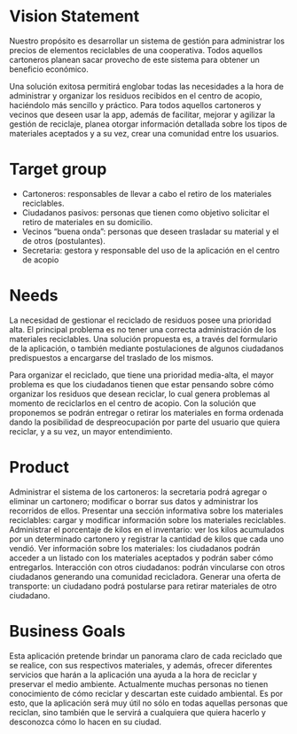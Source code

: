 # Vision Statement
Nuestro propósito es desarrollar un sistema de gestión para administrar los precios de elementos reciclables de una cooperativa. Todos aquellos cartoneros planean sacar provecho de este sistema para obtener un beneficio económico.

Una solución exitosa permitirá englobar todas las necesidades a la hora de administrar y organizar los residuos recibidos en el centro de acopio, haciéndolo más sencillo y práctico. Para todos aquellos cartoneros y vecinos que deseen usar la app, además de facilitar, mejorar y agilizar la gestión de reciclaje, planea otorgar información detallada sobre los tipos de materiales aceptados y a su vez, crear una comunidad entre los usuarios.
# Target group
* Cartoneros: responsables de llevar a cabo el retiro de los materiales reciclables.
* Ciudadanos pasivos: personas que tienen como objetivo solicitar el retiro de materiales en su domicilio.
* Vecinos “buena onda”: personas que deseen trasladar su material y el de otros (postulantes).
* Secretaria: gestora y responsable del uso de la aplicación en el centro de acopio

# Needs
La necesidad de gestionar el reciclado de residuos posee una prioridad alta. El principal problema es no tener una correcta administración de los materiales reciclables. Una solución propuesta es, a través del formulario de la aplicación, o también mediante postulaciones de algunos ciudadanos predispuestos a encargarse del traslado de los mismos.

Para organizar el reciclado, que tiene una prioridad media-alta, el mayor problema es que los ciudadanos tienen que estar pensando sobre cómo organizar los residuos que desean reciclar, lo cual genera problemas al momento de reciclarlos en el centro de acopio. Con la solución que proponemos se podrán entregar o retirar los materiales en forma ordenada dando la posibilidad de despreocupación por parte del usuario que quiera reciclar, y a su vez, un mayor entendimiento.
# Product
Administrar el sistema de los cartoneros: la secretaria podrá agregar o eliminar un cartonero; modificar o borrar sus datos y administrar los recorridos de ellos.
Presentar una sección informativa sobre los materiales reciclables: cargar y modificar información sobre los materiales reciclables.
Administrar el porcentaje de kilos en el inventario: ver los kilos acumulados por un determinado cartonero y registrar la cantidad de kilos que cada uno vendió.
Ver información sobre los materiales: los ciudadanos podrán acceder a un listado con los materiales aceptados y podrán saber cómo entregarlos.
Interacción con otros ciudadanos: podrán vincularse con otros ciudadanos generando una comunidad recicladora.
Generar una oferta de transporte: un ciudadano podrá postularse para retirar materiales de otro ciudadano.
# Business Goals
Esta aplicación pretende brindar un panorama claro de cada reciclado que se realice, con sus respectivos materiales, y además, ofrecer diferentes servicios que harán a la aplicación una ayuda a la hora de reciclar y preservar el medio ambiente. Actualmente muchas personas no tienen conocimiento de cómo reciclar y descartan este cuidado ambiental. Es por esto, que la aplicación será muy útil no sólo en todas aquellas personas que reciclan, sino también que le servirá a cualquiera que quiera hacerlo y desconozca cómo lo hacen en su ciudad.
